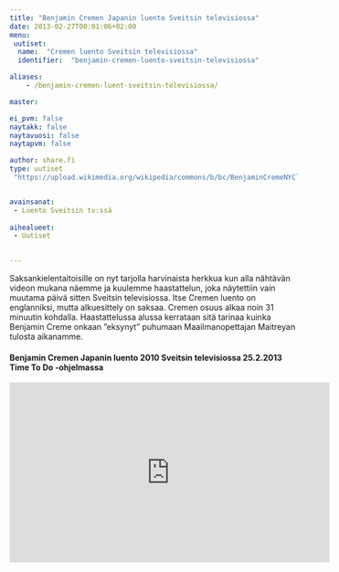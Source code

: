 ```yaml
---
title: "Benjamin Cremen Japanin luento Sveitsin televisiossa"
date: 2013-02-27T00:01:06+02:00
menu:
 uutiset:
  name:  "Cremen luento Sveitsin televisiossa"
  identifier:  "benjamin-cremen-luento-sveitsin-televisiossa"

aliases:
    - /benjamin-cremen-luent-sveitsin-televisiossa/

master:

ei_pvm: false
naytakk: false
naytavuosi: false
naytapvm: false

author: share.fi
type: uutiset
 "https://upload.wikimedia.org/wikipedia/commons/b/bc/BenjaminCremeNYClecture2008.jpg"


avainsanat:
 - Luento Sveitsin tv:ssä
 
aihealueet:
 - Uutiset
 

---
```



<p class="alustus">Saksankielentaitoisille on nyt tarjolla harvinaista herkkua kun alla nähtävän videon mukana näemme ja kuulemme haastattelun, joka näytettiin vain muutama päivä sitten Sveitsin televisiossa. Itse Cremen luento on englanniksi, mutta alkuesittely on saksaa. Cremen osuus alkaa noin 31 minuutin kohdalla. Haastattelussa alussa kerrataan sitä tarinaa kuinka Benjamin Creme onkaan ”eksynyt” puhumaan Maailmanopettajan Maitreyan tulosta aikanamme.</p>
<h4>Benjamin Cremen Japanin luento 2010 Sveitsin televisiossa 25.2.2013 Time To Do -ohjelmassa</h4>
<iframe width="560" height="315" src="https://www.youtube-nocookie.com/embed/AaGVMSTNmac?rel=0&amp;controls=0&ampstart=15;showinfo=0" frameborder="0" allow="autoplay; encrypted-media" allowfullscreen></iframe>